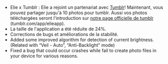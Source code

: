 - Elie x Tumblr : Elie a rejoint un partenariat avec [Tumblr](//tumblr.com)! Maintenant, vous pouvez partager jusqu'à 10 photos pour tumblr. Aussi vos photos téléchargées seront l'introduction sur [notre page officielle de tumblr](//tumblr.com/app/elieappapp) (tumblr.com/app/elieapp).
- La taille de l'application a été réduite de 24%.
- Corrections de bugs et améliorations de la stabilité.
- Added some improved algorithm for detection of current brightness. (Related with “Veil - Auto”, “Anti-Backlight” mode)
- Fixed a bug that could occur crashes while fail to create photo files in your device for various reasons.